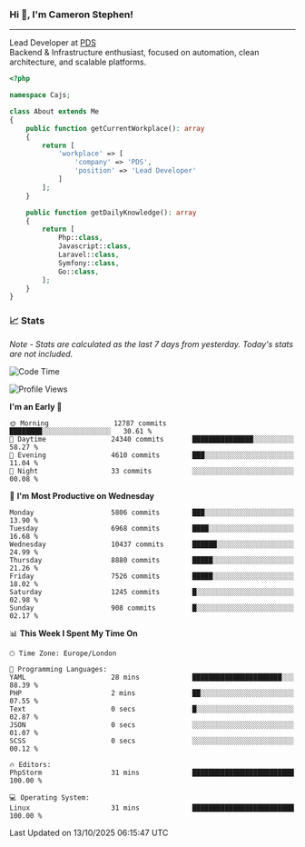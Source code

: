 ### Hi 👋, I'm Cameron Stephen!

---

Lead Developer at [PDS](https://prindatasolutions.co.uk)  
Backend & Infrastructure enthusiast, focused on automation, clean architecture, and scalable platforms.


```php
<?php

namespace Cajs;

class About extends Me
{
    public function getCurrentWorkplace(): array
    {
        return [
            'workplace' => [
                'company' => 'PDS',
                'position' => 'Lead Developer'
            ]
        ];
    }

    public function getDailyKnowledge(): array
    {
        return [
            Php::class,
            Javascript::class,
            Laravel::class,
            Symfony::class,
            Go::class,
        ];
    }
}
```

### 📈 Stats
<p><em>Note - Stats are calculated as the last 7 days from yesterday. Today's stats are not included.</em></p>


<!--START_SECTION:waka-->
![Code Time](http://img.shields.io/badge/Code%20Time-4%2C736%20hrs%2041%20mins-blue)

![Profile Views](http://img.shields.io/badge/Profile%20Views-0-blue)

**I'm an Early 🐤** 

```text
🌞 Morning                12787 commits       ████████░░░░░░░░░░░░░░░░░   30.61 % 
🌆 Daytime                24340 commits       ███████████████░░░░░░░░░░   58.27 % 
🌃 Evening                4610 commits        ███░░░░░░░░░░░░░░░░░░░░░░   11.04 % 
🌙 Night                  33 commits          ░░░░░░░░░░░░░░░░░░░░░░░░░   00.08 % 
```
📅 **I'm Most Productive on Wednesday** 

```text
Monday                   5806 commits        ███░░░░░░░░░░░░░░░░░░░░░░   13.90 % 
Tuesday                  6968 commits        ████░░░░░░░░░░░░░░░░░░░░░   16.68 % 
Wednesday                10437 commits       ██████░░░░░░░░░░░░░░░░░░░   24.99 % 
Thursday                 8880 commits        █████░░░░░░░░░░░░░░░░░░░░   21.26 % 
Friday                   7526 commits        █████░░░░░░░░░░░░░░░░░░░░   18.02 % 
Saturday                 1245 commits        █░░░░░░░░░░░░░░░░░░░░░░░░   02.98 % 
Sunday                   908 commits         █░░░░░░░░░░░░░░░░░░░░░░░░   02.17 % 
```


📊 **This Week I Spent My Time On** 

```text
🕑︎ Time Zone: Europe/London

💬 Programming Languages: 
YAML                     28 mins             ██████████████████████░░░   88.39 % 
PHP                      2 mins              ██░░░░░░░░░░░░░░░░░░░░░░░   07.55 % 
Text                     0 secs              █░░░░░░░░░░░░░░░░░░░░░░░░   02.87 % 
JSON                     0 secs              ░░░░░░░░░░░░░░░░░░░░░░░░░   01.07 % 
SCSS                     0 secs              ░░░░░░░░░░░░░░░░░░░░░░░░░   00.12 % 

🔥 Editors: 
PhpStorm                 31 mins             █████████████████████████   100.00 % 

💻 Operating System: 
Linux                    31 mins             █████████████████████████   100.00 % 
```


 Last Updated on 13/10/2025 06:15:47 UTC
<!--END_SECTION:waka-->
